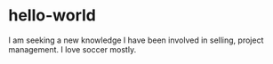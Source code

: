 # hello-world  
I am seeking a new knowledge
I have been involved in selling, project management.
I love soccer mostly.
